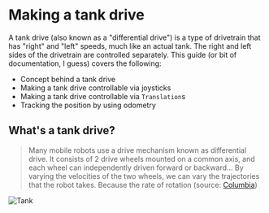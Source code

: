 # Making a tank drive
A tank drive (also known as a "differential drive") is a type of drivetrain
that has "right" and "left" speeds, much like an actual tank. The right and
left sides of the drivetrain are controlled separately. This guide (or bit of
documentation, I guess) covers the following:
- Concept behind a tank drive
- Making a tank drive controllable via joysticks
- Making a tank drive controllable via `Translation`s
- Tracking the position by using odometry

## What's a tank drive?
> Many mobile robots use a drive mechanism known as differential drive. It
> consists of 2 drive wheels mounted on a common axis, and each wheel can
> independently driven forward or backward... By varying the velocities of
> the two wheels, we can vary the trajectories that the robot takes.
> Because the rate of rotation (source:
> [Columbia](http://www.cs.columbia.edu/~allen/F17/NOTES/icckinematics.pdf))

![Tank](https://www.google.com/url?sa=i&url=https%3A%2F%2Fwww.army-technology.com%2Fprojects%2Foplot-m-main-battle-tank-ukraine%2F&psig=AOvVaw1zb_woxS3uDGClYprgmfE0&ust=1650725861488000&source=images&cd=vfe&ved=0CAwQjRxqFwoTCJCYzpb3p_cCFQAAAAAdAAAAABBY)
